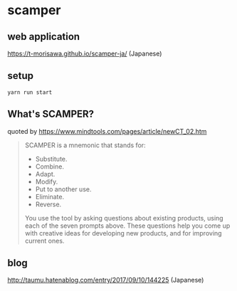 # scamper

## web application
https://t-morisawa.github.io/scamper-ja/ (Japanese)


## setup
```
yarn run start
```

## What's SCAMPER?

quoted by
https://www.mindtools.com/pages/article/newCT_02.htm


>SCAMPER is a mnemonic that stands for:
> - Substitute.
> - Combine.
> - Adapt.
> - Modify.
> - Put to another use.
> - Eliminate.
> - Reverse.
>
>You use the tool by asking questions about existing products, using each of the seven prompts above. 
>These questions help you come up with creative ideas for developing new products, and for improving current ones.

## blog

<http://taumu.hatenablog.com/entry/2017/09/10/144225> (Japanese)
